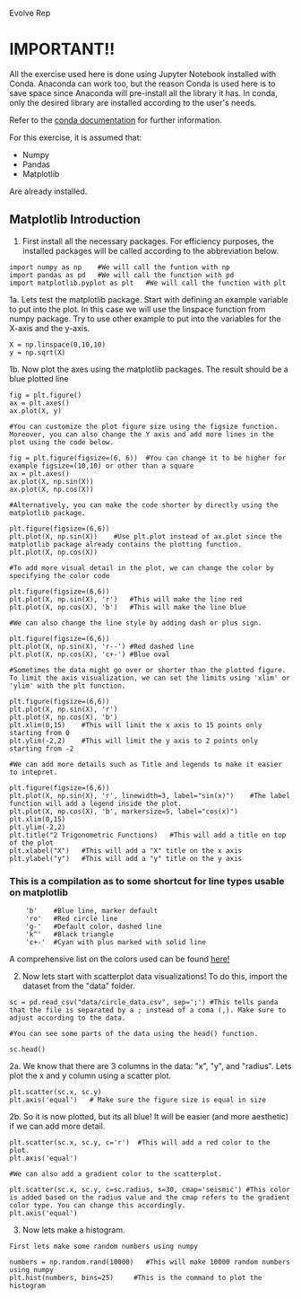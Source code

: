 Evolve Rep

# **IMPORTANT!!**

All the exercise used here is done using Jupyter Notebook installed with Conda. Anaconda can work too, but the reason Conda is used here is to save space since Anaconda will pre-install all the library it has. In conda, only the desired library are installed according to the user's needs. 

Refer to the [conda documentation](https://docs.conda.io/projects/conda/en/latest/user-guide/install/index.html) for further information.

For this exercise, it is assumed that:

* Numpy
* Pandas
* Matplotlib

Are already installed.

## Matplotlib Introduction

1. First install all the necessary packages. For efficiency purposes, the installed packages will be called according to the abbreviation below.

```
import numpy as np    #We will call the funtion with np
import pandas as pd   #We will call the function with pd
import matplotlib.pyplot as plt   #We will call the function with plt
```

1a. Lets test the matplotlib package. Start with defining an example variable to put into the plot. In this case we will use the linspace function from numpy package. Try to use other example to put into the variables for the X-axis and the y-axis.

```
X = np.linspace(0,10,10)
y = np.sqrt(X)
```

1b. Now plot the axes using the matplotlib packages. The result should be a blue plotted line
```
fig = plt.figure()
ax = plt.axes()
ax.plot(X, y)

#You can customize the plot figure size using the figsize function. Moreover, you can also change the Y axis and add more lines in the plot using the code below.

fig = plt.figure(figsize=(6, 6))  #You can change it to be higher for example figsize=(10,10) or other than a square
ax = plt.axes()
ax.plot(X, np.sin(X))
ax.plot(X, np.cos(X))

#Alternatively, you can make the code shorter by directly using the matplotlib package.

plt.figure(figsize=(6,6))
plt.plot(X, np.sin(X))    #Use plt.plot instead of ax.plot since the matplotlib package already contains the plotting function.
plt.plot(X, np.cos(X))

#To add more visual detail in the plot, we can change the color by specifying the color code

plt.figure(figsize=(6,6))
plt.plot(X, np.sin(X), 'r')   #This will make the line red
plt.plot(X, np.cos(X), 'b')   #This will make the line blue

#We can also change the line style by adding dash or plus sign.

plt.figure(figsize=(6,6))
plt.plot(X, np.sin(X), 'r--') #Red dashed line
plt.plot(X, np.cos(X), 'c+-') #Blue oval

#Sometimes the data might go over or shorter than the plotted figure. To limit the axis visualization, we can set the limits using 'xlim' or 'ylim' with the plt function.

plt.figure(figsize=(6,6))
plt.plot(X, np.sin(X), 'r')
plt.plot(X, np.cos(X), 'b')
plt.xlim(0,15)    #This will limit the x axis to 15 points only starting from 0
plt.ylim(-2,2)    #This will limit the y axis to 2 points only starting from -2

#We can add more details such as Title and legends to make it easier to intepret.

plt.figure(figsize=(6,6))
plt.plot(X, np.sin(X), 'r', linewidth=3, label="sin(x)")    #The label function will add a legend inside the plot.
plt.plot(X, np.cos(X), 'b', markersize=5, label="cos(x)")
plt.xlim(0,15) 
plt.ylim(-2,2)
plt.title("2 Trigonometric Functions)   #This will add a title on top of the plot
plt.xlabel("X")   #This will add a "X" title on the x axis
plt.ylabel("y")   #This will add a "y" title on the y axis
```

### This is a compilation as to some shortcut for line types usable on matplotlib
```
    'b'    #Blue line, marker default
    'ro'   #Red circle line
    'g-'   #Default color, dashed line
    'k^'   #Black triangle
    'c+-'  #Cyan with plus marked with solid line
```

A comprehensive list on the colors used can be found [here!](https://matplotlib.org/api/_as_gen/matplotlib.pyplot.colors.html)

2. Now lets start with scatterplot data visualizations! To do this, import the dataset from the "data" folder.
```
sc = pd.read_csv("data/circle_data.csv", sep=';') #This tells panda that the file is separated by a ; instead of a coma (,). Make sure to adjust according to the data.

#You can see some parts of the data using the head() function.

sc.head()
```

2a. We know that there are 3 columns in the data: "x", "y", and "radius". Lets plot the x and y column using a scatter plot.

```
plt.scatter(sc.x, sc.y)
plt.axis('equal')   # Make sure the figure size is equal in size
```

2b. So it is now plotted, but its all blue! It will be easier (and more aesthetic) if we can add more detail.

```
plt.scatter(sc.x, sc.y, c='r')  #This will add a red color to the plot.
plt.axis('equal')

#We can also add a gradient color to the scatterplot.

plt.scatter(sc.x, sc.y, c=sc.radius, s=30, cmap='seismic') #This color is added based on the radius value and the cmap refers to the gradient color type. You can change this accordingly.
plt.axis('equal')
```

3. Now lets make a histogram. 

```
First lets make some random numbers using numpy

numbers = np.random.rand(10000)   #This will make 10000 random numbers using numpy
plt.hist(numbers, bins=25)     #This is the command to plot the histogram
```

